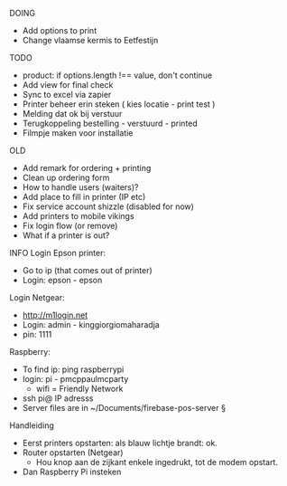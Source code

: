 DOING
- Add options to print
- Change vlaamse kermis to Eetfestijn

TODO
- product: if options.length !== value, don't continue
- Add view for final check
- Sync to excel via zapier
- Printer beheer erin steken ( kies locatie - print test )
- Melding dat ok bij verstuur
- Terugkoppeling bestelling - verstuurd - printed
- Filmpje maken voor installatie

OLD
- Add remark for ordering + printing
- Clean up ordering form
- How to handle users   (waiters)?
- Add place to fill in printer (IP etc)
- Fix service account shizzle (disabled for now)
- Add printers to mobile vikings
- Fix login flow (or remove)
- What if a printer is out?

INFO
Login Epson printer:
- Go to ip (that comes out of printer)
- Login: epson - epson

Login Netgear:
- http://m1login.net
- Login: admin - kinggiorgiomaharadja
- pin: 1111

Raspberry:
- To find ip: ping raspberrypi
- login: pi - pmcppaulmcparty
  - wifi = Friendly Network
- ssh pi@ IP adresss
- Server files are in ~/Documents/firebase-pos-server
§

Handleiding
- Eerst printers opstarten: als blauw lichtje brandt: ok.
- Router opstarten (Netgear)
  - Hou knop aan de zijkant enkele ingedrukt, tot de modem opstart.
- Dan Raspberry Pi insteken
